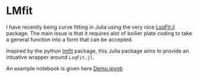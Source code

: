 # LMfit

I have recently being curve fitting in Julia using the very nice [LsqFit.jl](https://github.com/JuliaNLSolvers/LsqFit.jl) package.  The main issue is that it requires alot of boilier plate coding to take a general function into a form that can be accepted.

Inspired by the python [lmfit](https://lmfit.github.io/lmfit-py/intro.html) package, this Julia package aims to provide an intuative wrapper around `LsqFit.jl`. 

An example notebook is given here [Demo.ipynb](notebooks/Demo.ipynb)